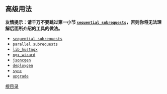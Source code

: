 高级用法
--

**友情提示：请千万不要跳过第一小节 [`sequential subrequests`](sequential_subrequests.md)，否则你将无法理解后面所介绍的工具的做法。**

* [`sequential subrequests`](sequential_subrequests.md)
* [`parallel subrequests`](parallel_subrequests.md)
* [`lib_hustngx`](lib_hustngx.md)
* [`ngx_wizard`](ngx_wizard.md)
* [`jsoncgen`](jsoncgen.md)
* [`deploygen`](deploygen.md)
* [`sync`](sync.md)
* [`upgrade`](upgrade.md)

[根目录](../index.md)